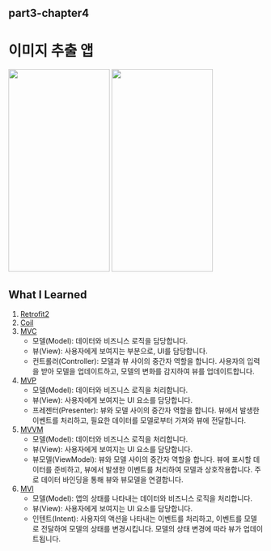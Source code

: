 ## part3-chapter4

# 이미지 추출 앱

<img src="https://github.com/soommmin/part3-chapter4/assets/150005268/5fc8c1af-3953-45c5-a6b0-f4027c6ee5b5" width="200" height="400"/>
<img src="https://github.com/soommmin/part3-chapter4/assets/150005268/f372daa3-8532-4122-af88-f56d08eb5831" width="200" height="400"/>



## What I Learned
1. [Retrofit2](https://square.github.io/retrofit/)
2. [Coil](https://coil-kt.github.io/coil/)
3. [MVC](https://ko.wikipedia.org/wiki/%EB%AA%A8%EB%8D%B8-%EB%B7%B0-%EC%BB%A8%ED%8A%B8%EB%A1%A4%EB%9F%AC)
   - 모델(Model): 데이터와 비즈니스 로직을 담당합니다.
   - 뷰(View): 사용자에게 보여지는 부분으로, UI를 담당합니다.
   - 컨트롤러(Controller): 모델과 뷰 사이의 중간자 역할을 합니다. 사용자의 입력을 받아 모델을 업데이트하고, 모델의 변화를 감지하여 뷰를 업데이트합니다.
5. [MVP](https://ko.wikipedia.org/wiki/%EB%AA%A8%EB%8D%B8-%EB%B7%B0-%ED%94%84%EB%A6%AC%EC%A0%A0%ED%84%B0)
   - 모델(Model): 데이터와 비즈니스 로직을 처리합니다.
   - 뷰(View): 사용자에게 보여지는 UI 요소를 담당합니다.
   - 프레젠터(Presenter): 뷰와 모델 사이의 중간자 역할을 합니다. 뷰에서 발생한 이벤트를 처리하고, 필요한 데이터를 모델로부터 가져와 뷰에 전달합니다.
7. [MVVM](https://ko.wikipedia.org/wiki/%EB%AA%A8%EB%8D%B8-%EB%B7%B0-%EB%B7%B0%EB%AA%A8%EB%8D%B8)
   - 모델(Model): 데이터와 비즈니스 로직을 처리합니다.
   - 뷰(View): 사용자에게 보여지는 UI 요소를 담당합니다.
   - 뷰모델(ViewModel): 뷰와 모델 사이의 중간자 역할을 합니다. 뷰에 표시할 데이터를 준비하고, 뷰에서 발생한 이벤트를 처리하여 모델과 상호작용합니다. 주로 데이터 바인딩을 통해 뷰와 뷰모델을 연결합니다.
9. [MVI](https://jaehochoe.medium.com/%EB%B2%88%EC%97%AD-%EC%95%88%EB%93%9C%EB%A1%9C%EC%9D%B4%EB%93%9C%EB%A5%BC-%EC%9C%84%ED%95%9C-mvi-model-view-intent-%EC%95%84%ED%82%A4%ED%85%8D%EC%B3%90-%ED%8A%9C%ED%86%A0%EB%A6%AC%EC%96%BC-%EC%8B%9C%EC%9E%91%ED%95%98%EA%B8%B0-165bda9dfbe7)
   - 모델(Model): 앱의 상태를 나타내는 데이터와 비즈니스 로직을 처리합니다.
   - 뷰(View): 사용자에게 보여지는 UI 요소를 담당합니다.
   - 인텐트(Intent): 사용자의 액션을 나타내는 이벤트를 처리하고, 이벤트를 모델로 전달하여 모델의 상태를 변경시킵니다. 모델의 상태 변경에 따라 뷰가 업데이트됩니다.
